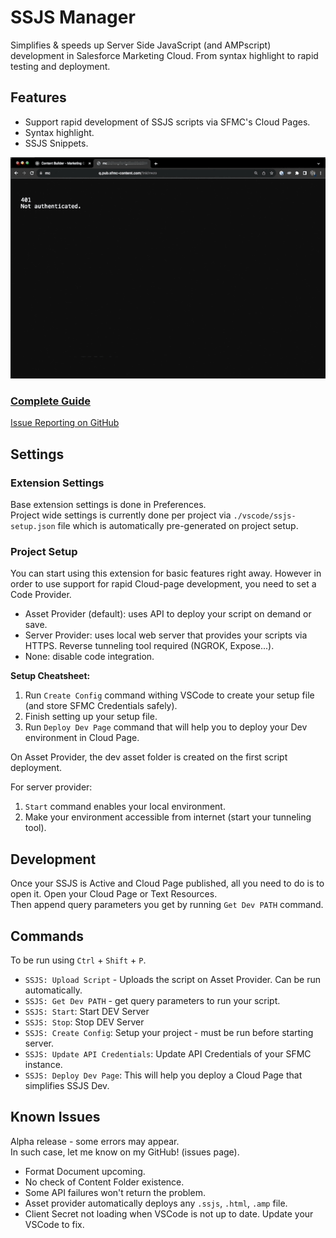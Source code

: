 # SSJS Manager

Simplifies & speeds up Server Side JavaScript (and AMPscript) development in Salesforce Marketing Cloud.
From syntax highlight to rapid testing and deployment.

## Features

- Support rapid development of SSJS scripts via SFMC's Cloud Pages.
- Syntax highlight.
- SSJS Snippets.

![SSJS Manager](https://raw.githubusercontent.com/FiB3/ssjs-vsc/main/images/ssjs-vsc-demo1.2.gif)

### [Complete Guide](https://fib3.github.io/ssjs-vsc/)
[Issue Reporting on GitHub](https://github.com/FiB3/ssjs-vsc/issues)

## Settings

### Extension Settings

Base extension settings is done in Preferences.  
Project wide settings is currently done per project via `./vscode/ssjs-setup.json` file which is automatically pre-generated on project setup.

### Project Setup

You can start using this extension for basic features right away. However in order to use support for rapid Cloud-page development, you need to set a Code Provider.

- Asset Provider (default): uses API to deploy your script on demand or save.
- Server Provider: uses local web server that provides your scripts via HTTPS. Reverse tunneling tool required (NGROK, Expose...).
- None: disable code integration.

**Setup Cheatsheet:**
1) Run `Create Config` command withing VSCode to create your setup file (and store SFMC Credentials safely).
2) Finish setting up your setup file.
3) Run `Deploy Dev Page` command that will help you to deploy your Dev environment in Cloud Page.

On Asset Provider, the dev asset folder is created on the first script deployment.

For server provider:

1) `Start` command enables your local environment.
2) Make your environment accessible from internet (start your tunneling tool).

## Development

Once your SSJS is Active and Cloud Page published, all you need to do is to open it. Open your Cloud Page or Text Resources.  
Then append query parameters you get by running `Get Dev PATH` command.

## Commands

To be run using `Ctrl` + `Shift` + `P`.

- `SSJS: Upload Script` - Uploads the script on Asset Provider. Can be run automatically.
- `SSJS: Get Dev PATH` - get query parameters to run your script.
- `SSJS: Start`: Start DEV Server
- `SSJS: Stop`: Stop DEV Server
- `SSJS: Create Config`: Setup your project - must be run before starting server.
- `SSJS: Update API Credentials`: Update API Credentials of your SFMC instance.
- `SSJS: Deploy Dev Page`: This will help you deploy a Cloud Page that simplifies SSJS Dev.

## Known Issues

Alpha release - some errors may appear.  
In such case, let me know on my GitHub! (issues page).

- Format Document upcoming.
- No check of Content Folder existence.
- Some API failures won't return the problem.
- Asset provider automatically deploys any `.ssjs`, `.html`, `.amp` file.
- Client Secret not loading when VSCode is not up to date. Update your VSCode to fix.